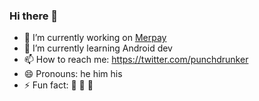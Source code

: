 ### Hi there 👋


- 🔭 I’m currently working on [Merpay](https://www.merpay.com/) 
- 🌱 I’m currently learning Android dev
- 📫 How to reach me: https://twitter.com/punchdrunker
- 😄 Pronouns: he him his
- ⚡ Fun fact: 🍺 🥃 🍶

<!--
**punchdrunker/punchdrunker** is a ✨ _special_ ✨ repository because its `README.md` (this file) appears on your GitHub profile.

Here are some ideas to get you started:

- 🔭 I’m currently working on ...
- 🌱 I’m currently learning ...
- 👯 I’m looking to collaborate on ...
- 🤔 I’m looking for help with ...
- 💬 Ask me about ...
- 📫 How to reach me: ...
- 😄 Pronouns: ...
- ⚡ Fun fact: ...
-->
